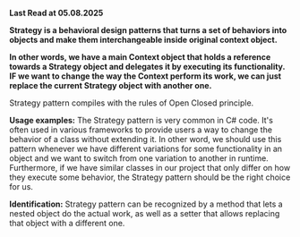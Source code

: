 **Last Read at 05.08.2025**

<b>Strategy is a behavioral design patterns that turns a set of behaviors into objects and make them interchangeable inside original context object.</b>

<b>In other words, we have a main Context object that holds a reference towards a Strategy object and delegates it by executing its functionality. IF we want to change the way the Context perform its work, we can just replace the current Strategy object with another one.</b>

<p>Strategy pattern compiles with the rules of Open Closed principle.</p>

<p><b>Usage examples:</b> The Strategy pattern is very common in C# code. It's often used in various frameworks to provide users a way to change the behavior of a class without extending it. In other word, we should use this pattern whenever we have different variations for some functionality in an object and we want to switch from one variation to another in runtime. Furthermore, if we have similar classes in our project that only differ on how they execute some behavior, the Strategy pattern should be the right choice for us.</p>

<p><b>Identification:</b> Strategy pattern can be recognized by a method that lets a nested object do the actual work, as well as a setter that allows replacing that object with a different one.</p>